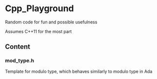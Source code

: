 # Cpp_Playground

Random code for fun and possible usefulness

Assumes C++11 for the most part

## Content

### mod_type.h
Template for modulo type, which behaves similarly to modulo type in Ada
